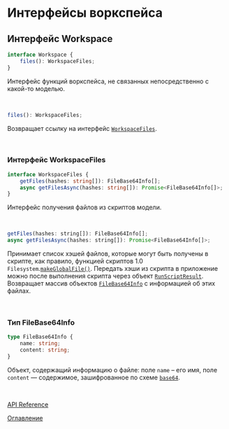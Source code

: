 # Интерфейсы воркспейса

## Интерфейс Workspace<a name="workspace"></a>
```ts
interface Workspace {
	files(): WorkspaceFiles;
}
```
Интерфейс функций воркспейса, не связанных непосредственно с какой-то моделью.

&nbsp;

```js
files(): WorkspaceFiles;
```
Возвращает ссылку на интерфейс [`WorkspaceFiles`](#workspace-files).

&nbsp;

### Интерфейс WorkspaceFiles<a name="workspace-files"></a>
```ts
interface WorkspaceFiles {
	getFiles(hashes: string[]): FileBase64Info[];
	async getFilesAsync(hashes: string[]): Promise<FileBase64Info[]>;
}
```
Интерфейс получения файлов из скриптов модели.

&nbsp;

```js
getFiles(hashes: string[]): FileBase64Info[];
async getFilesAsync(hashes: string[]): Promise<FileBase64Info[]>;
```
Принимает список хэшей файлов, которые могут быть получены в скрипте, как правило, функцией скриптов 1.0 `Filesystem`.[`makeGlobalFile()`](https://github.com/optimacros/scripts_documentation/blob/main/API/fs.md#filesystem.make-global-file). Передать хэши из скрипта в приложение можно после выполнения скрипта через объект [`RunScriptResult`](./scriptsTab.md#run-script-result). Возвращает массив объектов [`FileBase64Info`](#file-base64-info) с информацией об этих файлах.

&nbsp;

### Тип FileBase64Info <a name="file-base64-info"></a>
```ts
type FileBase64Info {
	name: string;
	content: string;
}
```
Объект, содержащий информацию о файле: поле `name` – его имя, поле `content` — содержимое, зашифрованное по схеме [`base64`](https://ru.wikipedia.org/wiki/Base64).

&nbsp;

[API Reference](API.md)

[Оглавление](../README.md)
